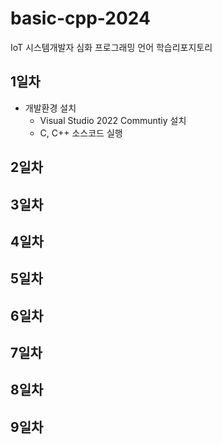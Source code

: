 # basic-cpp-2024
IoT 시스템개발자 심화 프로그래밍 언어 학습리포지토리

## 1일차
- 개발환경 설치
	- Visual Studio 2022 Communtiy 설치
	- C, C++ 소스코드 실행
	

## 2일차

## 3일차

## 4일차

## 5일차

## 6일차

## 7일차

## 8일차

## 9일차